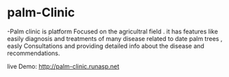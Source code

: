 # palm-Clinic

-Palm clinic is platform Focused on the agricultral field . it has features like easily diagnosis and treatments of many disease related to date palm trees , easly Consultations and providing detailed info about the disease and recommendations.

live Demo: http://palm-clinic.runasp.net
